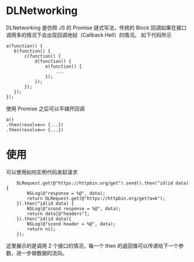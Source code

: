# DLNetworking
 DLNetworking 是仿照 JS 的 Promise 链式写法，传统的 Block 回调如果在接口调用多的情况下会出现回调地狱（Callback Hell）的情况。
 如下代码所示
 
 ```
 a(function() {
    b(function() {
        c(function() {
            d(function() {
                e(function() {
                    ...
                });
            });
        });
    });
});
 ```
 
 使用 Promise 之后可以平铺开回调
 
 ```
 a()
.then(resolve=> {...})
.then(resolve=> {...})
 ```
 
# 使用
可以使用如何实例代码发起请求

```
    DLRequest.get(@"https://httpbin.org/get").send().then(^id(id data){
        NSLog(@"response = %@", data);
        return DLRequest.get(@"https://httpbin.org/get?a=b");
    }).then(^id(id data) {
        NSLog(@"scond response = %@", data);
        return data[@"headers"];
    }).then(^id(id data){
        NSLog(@"scond header = %@", data);
        return nil;
    });
```
这里展示的是调用 2 个接口的情况，每一个 then 的返回值可以传递给下一个参数，进一步做数据的流向。
 

